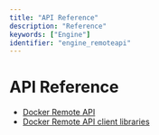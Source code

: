 ```yaml
---
title: "API Reference"
description: "Reference"
keywords: ["Engine"]
identifier: "engine_remoteapi"
---
```


<!-- This file is maintained within the docker/docker Github
     repository at https://github.com/docker/docker/. Make all
     pull requests against that repo. If you see this file in
     another repository, consider it read-only there, as it will
     periodically be overwritten by the definitive file. Pull
     requests which include edits to this file in other repositories
     will be rejected.
-->

# API Reference

* [Docker Remote API](docker_remote_api.md)
* [Docker Remote API client libraries](remote_api_client_libraries.md)
